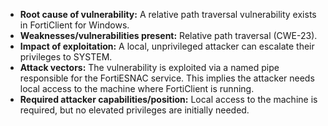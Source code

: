 - **Root cause of vulnerability:** A relative path traversal vulnerability exists in FortiClient for Windows.
- **Weaknesses/vulnerabilities present:** Relative path traversal (CWE-23).
- **Impact of exploitation:** A local, unprivileged attacker can escalate their privileges to SYSTEM.
- **Attack vectors:** The vulnerability is exploited via a named pipe responsible for the FortiESNAC service. This implies the attacker needs local access to the machine where FortiClient is running.
- **Required attacker capabilities/position:** Local access to the machine is required, but no elevated privileges are initially needed.